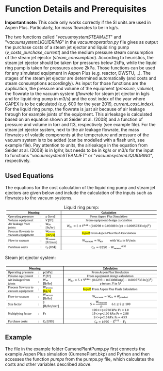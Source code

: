 

# Function Details and Prerequisites

**Important note:** This code only works correctly if the SI units are used in Aspen Plus. Particularly, for mass flowrates to be in kg/s. 

The two functions called "*vacuumsystemSTEAMJET*" and "*vacuumsystemLIQUIDRING*" in the *vacuumoperation.py* file gives as output the purchase costs of a steam jet ejector and liquid ring pump (*v_costs_purchase_current*) and the medium pressure steam consumption of the steam jet ejector (*steam_consumption*). According to heuristics, the steam jet ejector should be taken fpr pressures below 2kPa, while the liquid ring pump is taken for pressures above 2kPa. Those functions can be used for any simulated equipment in Aspen Plus (e.g. reactor, DWSTU, ..). The stages of the steam jet ejector are determined automatically (and costs and steam consumptions accordingly). As input for those functions are the application, the pressure and volume of the equipment (*pressure*, *volume*), the flowrate to the vacuum system (*flowrate* for steam jet ejector in kg/s and for liquid ring pump in m3/s) and the cost index of the year where CAPEX is to be calculated (e.g. 600 for the year 2019, *current_cost_index*). For the liquid ring pump, the flowrate is just air because of air leakage through for example joints of the equipment. This airleakage is calculated based on an equation shown at Seider at al. (2008) and a function of pressure and volume in torr and ft3, respectively (see example file). For the steam jet ejector system, next to the air leakage flowrate, the mass flowrates of volatile components at the temperature and pressure of the vacuum system is to be added (can be modelled with a flash unit, see example file). Pay attention to units, the airleakage in the equation from Seider at al. (2008) is in lg/hr, but needs to be in kg/s or m3/s for the input to functions "*vacuumsystemSTEAMJET*" or "*vacuumsystemLIQUIDRING*", respectively. 


## Used Equations

The equations for the cost calculation of the liquid ring pump and steam jet ejectors are given below and include the calculation of the inputs such as flowrates to the vacuum systems. 

<p align="center">
  Liquid ring pump:
  
<img align="center" src="https://github.com/A-JMinor/Python-Aspen-Plus-Connected-Model-for-the-Calculation-of-Equipment-Costs/blob/main/Pictures/liquidringpump.png" width="650">

  Steam jet ejector system:
  
<img align="center" src="https://github.com/A-JMinor/Python-Aspen-Plus-Connected-Model-for-the-Calculation-of-Equipment-Costs/blob/main/Pictures/steamjetejector.png" width="650">
</p>


## Example

The file in the example folder  CumenePlantPump.py first connects the example Aspen Plus simulation (CumenePlant.bkp) and Python and then accesses the function *pumps* from the pumps.py file, which calculates the costs and other variables described above. 
